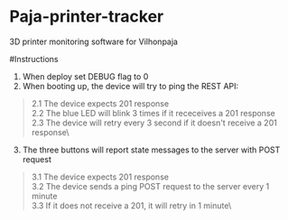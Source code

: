 # Paja-printer-tracker
3D printer monitoring software for Vilhonpaja

#Instructions

1. When deploy set DEBUG flag to 0
2. When booting up, the device will try to ping the REST API:
  >2.1 The device expects 201 response\
  >2.2 The blue LED will blink 3 times if it receceives a 201 response\
  >2.3 The device will retry every 3 second if it doesn't receive a 201 response\
3. The three buttons will report state messages to the server with POST request
  >3.1 The device expects 201 response\
  >3.2 The device sends a ping POST request to the server every 1 minute\
  >3.3 If it does not receive a 201, it will retry in 1 minute\
